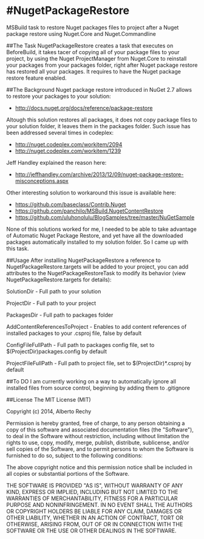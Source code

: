 #NugetPackageRestore
===================

MSBuild task to restore Nuget packages files to project after a Nuget package restore using Nuget.Core and Nuget.Commandline

##The Task
NugetPackageRestore creates a task that executes on BeforeBuild, it takes tacer of copying all of your package files to your project, by using the Nuget ProjectManager from Nuget.Core to reinstall your packages from your packages folder, right after Nuget package restore has restored all your packages. It requires to have the Nuget package restore feature enabled.

##The Background
Nuget package restore introduced in NuGet 2.7 allows to restore your packages to your solution:

- http://docs.nuget.org/docs/reference/package-restore

Altough this solution restores all packages, it does not copy package files to your solution folder, it leaves them in the packages folder. Such issue has been addressed several times in codeplex:

- http://nuget.codeplex.com/workitem/2094
- http://nuget.codeplex.com/workitem/1239

Jeff Handley explained the reason here:
- http://jeffhandley.com/archive/2013/12/09/nuget-package-restore-misconceptions.aspx

Other interesting solution to workaround this issue is available here:
- https://github.com/baseclass/Contrib.Nuget
- https://github.com/panchilo/MSBuild.NugetContentRestore
- https://github.com/uluhonolulu/BlogSamples/tree/master/NuGetSample

None of this solutions worked for me, I needed to be able to take advantage of Automatic Nuget Package Restore, and yet have all the downloaded packages automatically installed to my solution folder. So I came up with this task.

##Usage
After installing NugetPackageRestore a reference to NugetPackageRestore.targets will be added to your project, you can add attributes to the NugetPackageRestoreTask to modify its behavior (view NugetPackageRestore.targets for details):

SolutionDir - Full path to your solution

ProjectDir - Full path to your project

PackagesDir - Full path to packages folder

AddContentReferencesToProject - Enables to add content references of installed packages to your .csproj file, false by 
default

ConfigFileFullPath - Full path to packages config file, set to $(ProjectDir)packages.config by default

ProjectFileFullPath - Full path to project file, set to $(ProjectDir)*.csproj by default

##To DO
I am currently working on a way to automatically ignore all installed files from source control, beginning by adding them to .gitignore

##License
The MIT License (MIT)

Copyright (c) 2014, Alberto Rechy

Permission is hereby granted, free of charge, to any person obtaining a copy
of this software and associated documentation files (the "Software"), to deal
in the Software without restriction, including without limitation the rights
to use, copy, modify, merge, publish, distribute, sublicense, and/or sell
copies of the Software, and to permit persons to whom the Software is
furnished to do so, subject to the following conditions:

The above copyright notice and this permission notice shall be included in all
copies or substantial portions of the Software.

THE SOFTWARE IS PROVIDED "AS IS", WITHOUT WARRANTY OF ANY KIND, EXPRESS OR
IMPLIED, INCLUDING BUT NOT LIMITED TO THE WARRANTIES OF MERCHANTABILITY,
FITNESS FOR A PARTICULAR PURPOSE AND NONINFRINGEMENT. IN NO EVENT SHALL THE
AUTHORS OR COPYRIGHT HOLDERS BE LIABLE FOR ANY CLAIM, DAMAGES OR OTHER
LIABILITY, WHETHER IN AN ACTION OF CONTRACT, TORT OR OTHERWISE, ARISING FROM,
OUT OF OR IN CONNECTION WITH THE SOFTWARE OR THE USE OR OTHER DEALINGS IN THE
SOFTWARE.
